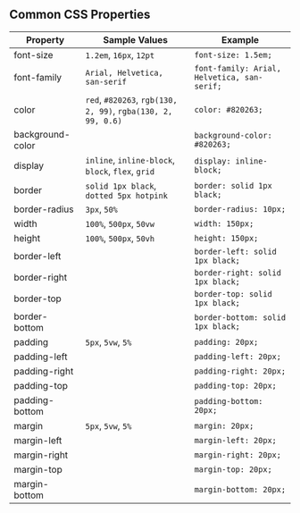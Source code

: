 ## Common CSS Properties

| Property | Sample Values | Example |
|--|--|--|
| font-size | `1.2em`, `16px`, `12pt` | `font-size: 1.5em;`|
| font-family | `Arial, Helvetica, san-serif` | `font-family: Arial, Helvetica, san-serif;` |
| color | `red`, `#820263`, `rgb(130, 2, 99)`, `rgba(130, 2, 99, 0.6)` | `color: #820263;` |
| background-color |  | `background-color: #820263;` |
| display | `inline`, `inline-block`, `block`, `flex`, `grid` | `display: inline-block;` |
| border | `solid 1px black`, `dotted 5px hotpink` | `border: solid 1px black;` |
| border-radius | `3px`, `50%` | `border-radius: 10px;` |
| width | `100%`, `500px`, `50vw` | `width: 150px;` |
| height | `100%`, `500px`, `50vh` |  `height: 150px;` |
| border-left |  | `border-left: solid 1px black;` |
| border-right |  | `border-right: solid 1px black;` |
| border-top |  | `border-top: solid 1px black;` |
| border-bottom |  | `border-bottom: solid 1px black;` |
| padding | `5px`, `5vw`, `5%` | `padding: 20px;` |
| padding-left |  | `padding-left: 20px;` |
| padding-right |  | `padding-right: 20px;` |
| padding-top |  | `padding-top: 20px;` |
| padding-bottom |  | `padding-bottom: 20px;` |
| margin | `5px`, `5vw`, `5%` | `margin: 20px;` |
| margin-left |  | `margin-left: 20px;` |
| margin-right |  | `margin-right: 20px;` |
| margin-top |  | `margin-top: 20px;` |
| margin-bottom |  | `margin-bottom: 20px;` |
